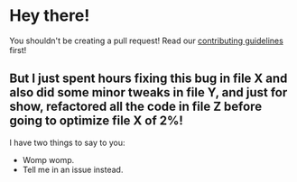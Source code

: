 # Hey there!

You shouldn't be creating a pull request! Read our [contributing guidelines](https://github.com/Brunozhon/Brunozhon.github.io/blob/main/CONTRIBUTING.md) first!

## But I just spent hours fixing this bug in file X and also did some minor tweaks in file Y, and just for show, refactored all the code in file Z before going to optimize file X of 2%!

I have two things to say to you:

- Womp womp.
- Tell me in an issue instead.